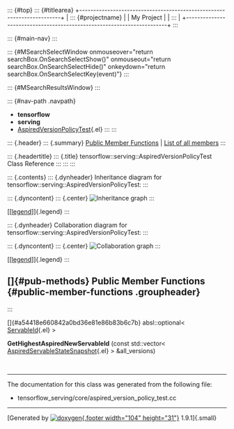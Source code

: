 ::: {#top}
::: {#titlearea}
+-----------------------------------------------------------------------+
| ::: {#projectname}                                                    |
| My Project                                                            |
| :::                                                                   |
+-----------------------------------------------------------------------+
:::

::: {#main-nav}
:::

::: {#MSearchSelectWindow onmouseover="return searchBox.OnSearchSelectShow()" onmouseout="return searchBox.OnSearchSelectHide()" onkeydown="return searchBox.OnSearchSelectKey(event)"}
:::

::: {#MSearchResultsWindow}
:::

::: {#nav-path .navpath}
-   **tensorflow**
-   **serving**
-   [AspiredVersionPolicyTest](classtensorflow_1_1serving_1_1AspiredVersionPolicyTest.html){.el}
:::
:::

::: {.header}
::: {.summary}
[Public Member Functions](#pub-methods) \| [List of all
members](classtensorflow_1_1serving_1_1AspiredVersionPolicyTest-members.html)
:::

::: {.headertitle}
::: {.title}
tensorflow::serving::AspiredVersionPolicyTest Class Reference
:::
:::
:::

::: {.contents}
::: {.dynheader}
Inheritance diagram for tensorflow::serving::AspiredVersionPolicyTest:
:::

::: {.dyncontent}
::: {.center}
![Inheritance
graph](classtensorflow_1_1serving_1_1AspiredVersionPolicyTest__inherit__graph.png)
:::

[\[[legend](graph_legend.html)\]]{.legend}
:::

::: {.dynheader}
Collaboration diagram for tensorflow::serving::AspiredVersionPolicyTest:
:::

::: {.dyncontent}
::: {.center}
![Collaboration
graph](classtensorflow_1_1serving_1_1AspiredVersionPolicyTest__coll__graph.png)
:::

[\[[legend](graph_legend.html)\]]{.legend}
:::

[]{#pub-methods} Public Member Functions {#public-member-functions .groupheader}
----------------------------------------
:::

[]{#a54418e660842a0bd36e81e86b83b6c7b} absl::optional\<
[ServableId](structtensorflow_1_1serving_1_1ServableId.html){.el} \> 

**GetHighestAspiredNewServableId** (const std::vector\<
[AspiredServableStateSnapshot](structtensorflow_1_1serving_1_1AspiredServableStateSnapshot.html){.el}
\> &all\_versions)

 

------------------------------------------------------------------------

The documentation for this class was generated from the following file:

-   tensorflow\_serving/core/aspired\_version\_policy\_test.cc

------------------------------------------------------------------------

[Generated by [![doxygen](doxygen.svg){.footer width="104"
height="31"}](https://www.doxygen.org/index.html) 1.9.1]{.small}
